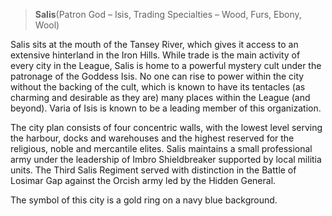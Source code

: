 > **Salis**\(Patron God – Isis, Trading Specialties – Wood, Furs, Ebony, Wool\)

Salis sits at the mouth of the Tansey River, which gives it access to an extensive hinterland in the Iron Hills. While trade is the main activity of every city in the League, Salis is home to a powerful mystery cult under the patronage of the Goddess Isis. No one can rise to power within the city without the backing of the cult, which is known to have its tentacles \(as charming and desirable as they are\) many places within the League \(and beyond\). Varia of Isis is known to be a leading member of this organization.

The city plan consists of four concentric walls, with the lowest level serving the harbour, docks and warehouses and the highest reserved for the religious, noble and mercantile elites. Salis maintains a small professional army under the leadership of Imbro Shieldbreaker supported by local militia units. The Third Salis Regiment served with distinction in the Battle of Losimar Gap against the Orcish army led by the Hidden General.

The symbol of this city is a gold ring on a navy blue background.

